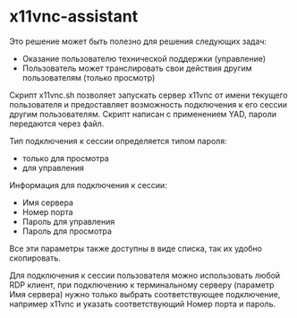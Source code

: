 # x11vnc-assistant

Это решение может быть полезно для решения следующих задач:
* Оказание пользователю технической поддержки (управление)
* Пользователь может транслировать свои действия другим пользователям (только просмотр)

Скрипт x11vnc.sh позволяет запускать сервер x11vnc от имени текущего пользователя и предоставляет возможность подключения к его сессии другим пользователям.
Скрипт написан с применением YAD, пароли передаются через файл. 

Тип подключения к сессии определяется типом пароля:
* только для просмотра
* для управления

Информация для подключения к сессии:
* Имя сервера
* Номер порта
* Пароль для управления
* Пароль для просмотра

Все эти параметры также доступны в виде списка, так их удобно скопировать.

Для подключения к сессии пользователя можно использовать любой RDP клиент, при подключению к терминальному серверу (параметр Имя сервера) нужно только выбрать соответствующее подключение, например x11vnc и указать соответствующий Номер порта и пароль.

